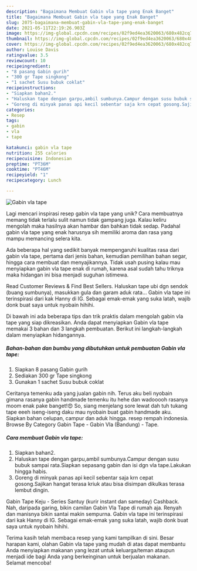 ```yaml
---
description: "Bagaimana Membuat Gabin vla tape yang Enak Banget"
title: "Bagaimana Membuat Gabin vla tape yang Enak Banget"
slug: 2075-bagaimana-membuat-gabin-vla-tape-yang-enak-banget
date: 2021-05-11T22:19:26.903Z
image: https://img-global.cpcdn.com/recipes/02f9ed4ea3620063/680x482cq70/gabin-vla-tape-foto-resep-utama.jpg
thumbnail: https://img-global.cpcdn.com/recipes/02f9ed4ea3620063/680x482cq70/gabin-vla-tape-foto-resep-utama.jpg
cover: https://img-global.cpcdn.com/recipes/02f9ed4ea3620063/680x482cq70/gabin-vla-tape-foto-resep-utama.jpg
author: Louise Davis
ratingvalue: 3.5
reviewcount: 10
recipeingredient:
- "8 pasang Gabin gurih"
- "300 gr Tape singkong"
- "1 sachet Susu bubuk coklat"
recipeinstructions:
- "Siapkan bahan2."
- "Haluskan tape dengan garpu,ambil sumbunya.Campur dengan susu bubuk sampai rata.Siapkan sepasang gabin dan isi dgn vla tape.Lakukan hingga habis."
- "Goreng di minyak panas api kecil sebentar saja krn cepat gosong.Sajikan hangat terasa kriuk atau bisa disimpan dikulkas terasa lembut dingin."
categories:
- Resep
tags:
- gabin
- vla
- tape

katakunci: gabin vla tape 
nutrition: 255 calories
recipecuisine: Indonesian
preptime: "PT36M"
cooktime: "PT46M"
recipeyield: "1"
recipecategory: Lunch

---
```



![Gabin vla tape](https://img-global.cpcdn.com/recipes/02f9ed4ea3620063/680x482cq70/gabin-vla-tape-foto-resep-utama.jpg)

Lagi mencari inspirasi resep gabin vla tape yang unik? Cara membuatnya memang tidak terlalu sulit namun tidak gampang juga. Kalau keliru mengolah maka hasilnya akan hambar dan bahkan tidak sedap. Padahal gabin vla tape yang enak harusnya sih memiliki aroma dan rasa yang mampu memancing selera kita.

Ada beberapa hal yang sedikit banyak mempengaruhi kualitas rasa dari gabin vla tape, pertama dari jenis bahan, kemudian pemilihan bahan segar, hingga cara membuat dan menyajikannya. Tidak usah pusing kalau mau menyiapkan gabin vla tape enak di rumah, karena asal sudah tahu triknya maka hidangan ini bisa menjadi suguhan istimewa.

Read Customer Reviews &amp; Find Best Sellers. Haluskan tape ubi dgn sendok (buang sumbunya), masukkan gula dan garam aduk rata… Gabin vla tape ini terinspirasi dari kak Hanny di IG. Sebagai emak-emak yang suka latah, wajib donk buat saya untuk nyobain hihihi.


Di bawah ini ada beberapa tips dan trik praktis dalam mengolah gabin vla tape yang siap dikreasikan. Anda dapat menyiapkan Gabin vla tape memakai 3 bahan dan 3 langkah pembuatan. Berikut ini langkah-langkah dalam menyiapkan hidangannya.

<!--inarticleads1-->

##### Bahan-bahan dan bumbu yang dibutuhkan untuk pembuatan Gabin vla tape:

1. Siapkan 8 pasang Gabin gurih
1. Sediakan 300 gr Tape singkong
1. Gunakan 1 sachet Susu bubuk coklat


Ceritanya temenku ada yang jualan gabin nih. Terus aku beli nyobain gimana rasanya gabin handmade temenku itu hehe dan wadooooh rasanya moom enak pake banget!😍 So, siang menjelang sore lewat dah tuh tukang tape eeeh iseng-iseng daku mau nyobain buat gabin handmade aku. Siapkan bahan celupan, campur dan aduk hingga. resep rempah indonesia. Browse By Category Gabin Tape - Gabin Vla (Bandung) - Tape. 

<!--inarticleads2-->

##### Cara membuat Gabin vla tape:

1. Siapkan bahan2.
1. Haluskan tape dengan garpu,ambil sumbunya.Campur dengan susu bubuk sampai rata.Siapkan sepasang gabin dan isi dgn vla tape.Lakukan hingga habis.
1. Goreng di minyak panas api kecil sebentar saja krn cepat gosong.Sajikan hangat terasa kriuk atau bisa disimpan dikulkas terasa lembut dingin.


Gabin Tape Keju - Series Santuy (kurir instant dan sameday) Cashback. Nah, daripada garing, bikin camilan Gabin Vla Tape di rumah aja. Renyah dan manisnya bikin santai makin sempurna. Gabin vla tape ini terinspirasi dari kak Hanny di IG. Sebagai emak-emak yang suka latah, wajib donk buat saya untuk nyobain hihihi. 

Terima kasih telah membaca resep yang kami tampilkan di sini. Besar harapan kami, olahan Gabin vla tape yang mudah di atas dapat membantu Anda menyiapkan makanan yang lezat untuk keluarga/teman ataupun menjadi ide bagi Anda yang berkeinginan untuk berjualan makanan. Selamat mencoba!
